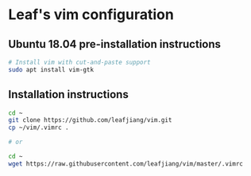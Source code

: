 # Leaf's vim configuration

## Ubuntu 18.04 pre-installation instructions
```bash
# Install vim with cut-and-paste support 
sudo apt install vim-gtk
```

## Installation instructions
```bash
cd ~
git clone https://github.com/leafjiang/vim.git
cp ~/vim/.vimrc .

# or

cd ~
wget https://raw.githubusercontent.com/leafjiang/vim/master/.vimrc 
```

